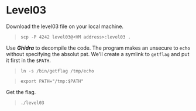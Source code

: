 # Level03

Download the level03 file on your local machine.
>`scp -P 4242 level03@<VM address>:level03 .`

Use ***Ghidra*** to decompile the code.
The program makes an unsecure to `echo` without specifying the absolut pat. We'll create a symlink to `getflag` and put it first in the `$PATH`.
>`ln -s /bin/getflag /tmp/echo`

>`export PATH="/tmp:$PATH"`

Get the flag.
>`./level03`
